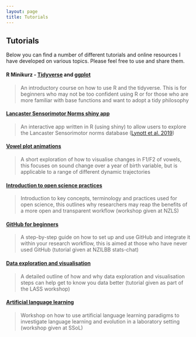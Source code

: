 ```yaml
---
layout: page
title: Tutorials
---
```


## Tutorials

Below you can find a number of different tutorials and online resources I have developed on various topics. Please feel free to use and share them.

#### R Minikurz - [Tidyverse](https://jamesbrandscience.github.io/tutorials/ERCEL/ERCEL_tidyverse.html) and [ggplot](https://jamesbrandscience.github.io/tutorials/ERCEL/ERCEL_ggplot.html)

> An introductory course on how to use R and the tidyverse. This is for beginners who may not be too confident using R or for those who are more familiar with base functions and want to adopt a tidy philosophy

#### [Lancaster Sensorimotor Norms shiny app](https://embodiedcognitionlab.shinyapps.io/sensorimotor_norms/)

> An interactive app written in R (using shiny) to allow users to explore the Lancaster Sensorimotor norms database ([Lynott et al. 2019](https://link.springer.com/article/10.3758/s13428-019-01316-z))

#### [Vowel plot animations](https://jamesbrandscience.github.io/tutorials/Vowel_animations.html)

> A short exploration of how to visualise changes in F1/F2 of vowels, this focuses on sound change over a year of birth variable, but is applicable to a range of different dynamic trajectories

#### [Introduction to open science practices](https://jamesbrandscience.github.io/tutorials/open_science/Introduction.html)

> Introduction to key concepts, terminology and practices used for open science, this outlines why researchers may reap the benefits of a more open and transparent workflow (workshop given at NZLS)

#### [GitHub for beginners](https://jamesbrandscience.github.io/tutorials/GitHub_stats_chat/GitHub.html)

> A step-by-step guide on how to set up and use GitHub and integrate it within your research workflow, this is aimed at those who have never used GitHub (tutorial given at NZILBB stats-chat)

#### [Data exploration and visualisation](https://jamesbrandscience.github.io/LASS_workshop_ggplot2/Day_2.html)

> A detailed outline of how and why data exploration and visualisation steps can help get to know you data better (tutorial given as part of the LASS workshop)

#### [Artificial language learning](https://github.com/jamesbrandscience/SSoL_2018)

> Workshop on how to use artificial language learning paradigms to investigate language learning and evolution in a laboratory setting (workshop given at SSoL)
